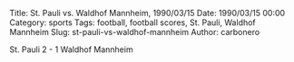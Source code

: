 Title: St. Pauli vs. Waldhof Mannheim, 1990/03/15
Date: 1990/03/15 00:00
Category: sports
Tags: football, football scores, St. Pauli, Waldhof Mannheim
Slug: st-pauli-vs-waldhof-mannheim
Author: carbonero


St. Pauli 2 - 1 Waldhof Mannheim
